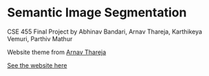 # Semantic Image Segmentation

CSE 455 Final Project by Abhinav Bandari, Arnav Thareja, Karthikeya Vemuri, Parthiv Mathur

Website theme from [Arnav Thareja](https://arnavthareja.github.io)

[See the website here](https://karkeys360.github.io/599G1-Final-Proj/)
